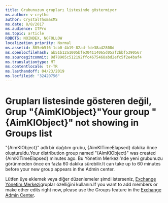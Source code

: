 ```yaml
---
title: Grubunuzun grupları listesinde göstermiyor
ms.author: v-crytho
author: CrystalThomasMS
ms.date: 8/8/2017
ms.audience: ITPro
ms.topic: article
ROBOTS: NOINDEX, NOFOLLOW
localization_priority: Normal
ms.assetid: 805eb5f6-1cb0-4b19-82ad-fde38a42808d
ms.openlocfilehash: ab51b12a1005bfe304114065d05af2bbf5390567
ms.sourcegitcommit: 9d78905c512192ffc4675468abd2efc5f2e4baf4
ms.translationtype: MT
ms.contentlocale: tr-TR
ms.lasthandoff: 04/23/2019
ms.locfileid: "32420756"
---
```

# <a name="your-group-aimkiobject-not-showing-in-groups-list"></a><span data-ttu-id="077f0-102">Grupları listesinde gösteren değil, Grup "{AimKIObject}"</span><span class="sxs-lookup"><span data-stu-id="077f0-102">Your group "{AimKIObject}" not showing in Groups list</span></span>

<span data-ttu-id="077f0-103">"{AimKIObject}" adlı bir dağıtım grubu, {AimKITimeElapsed} dakika önce oluşturuldu.</span><span class="sxs-lookup"><span data-stu-id="077f0-103">Your distribution group named "{AimKIObject}" was created {AimKITimeElapsed} minutes ago.</span></span> <span data-ttu-id="077f0-104">Bu Yönetim Merkezi'nde yeni grubunuzu görünmeden önce en fazla 60 dakika sürebilir.</span><span class="sxs-lookup"><span data-stu-id="077f0-104">It can take up to 60 minutes before your new group appears in the Admin center.</span></span>
  
<span data-ttu-id="077f0-105">Lütfen üye eklemek veya diğer düzenlemeler şimdi isterseniz, [Exchange Yönetim Merkezi](https://outlook.office365.com/ecp/?rfr=Admin_o365&amp;exsvurl=1&amp;mkt=en-US.aspx)gruplar özelliğini kullanın.</span><span class="sxs-lookup"><span data-stu-id="077f0-105">If you want to add members or make other edits right now, please use the Groups feature in the [Exchange Admin Center](https://outlook.office365.com/ecp/?rfr=Admin_o365&amp;exsvurl=1&amp;mkt=en-US.aspx).</span></span>
  


